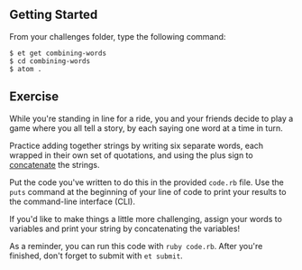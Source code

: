 ## Getting Started

From your challenges folder, type the following command:

```
$ et get combining-words
$ cd combining-words
$ atom .
```

## Exercise

While you're standing in line for a ride, you and your friends decide to play a game where you all tell a story, by each saying one word at a time in turn.

Practice adding together strings by writing six separate words, each wrapped in their own set of quotations, and using the plus sign to [concatenate][Concatenate Definition] the strings.

Put the code you've written to do this in the provided `code.rb` file. Use the `puts` command at the beginning of your line of code to print your results to the command-line interface (CLI).

If you'd like to make things a little more challenging, assign your words to variables and print your string by concatenating the variables!

As a reminder, you can run this code with `ruby code.rb`.  After you're finished, don't forget to submit with `et submit`.

[Concatenate Definition]: http://www.dictionary.com/browse/concatenate?s=t
